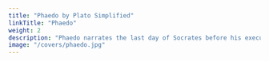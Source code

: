 ```yaml
---
title: "Phaedo by Plato Simplified"
linkTitle: "Phaedo"
weight: 2
description: "Phaedo narrates the last day of Socrates before his execution"
image: "/covers/phaedo.jpg"
---
```

